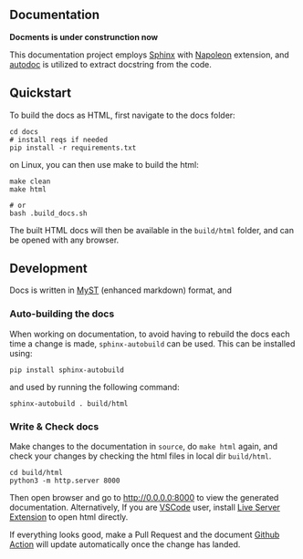 ## Documentation

**Docments is under construnction now**

This documentation project employs [Sphinx](https://www.sphinx-doc.org/en/master/index.html) with [Napoleon](https://sphinxcontrib-napoleon.readthedocs.io/en/latest/example_google.html) extension, and [autodoc](https://www.sphinx-doc.org/zh-cn/master/usage/extensions/autodoc.html#module-sphinx.ext.autodoc) is utilized to extract docstring from the code.

## Quickstart

To build the docs as HTML, first navigate to the docs folder:
```shell
cd docs
# install reqs if needed
pip install -r requirements.txt
```
on Linux, you can then use make to build the html:
```shell
make clean
make html

# or
bash .build_docs.sh
```
The built HTML docs will then be available in the `build/html` folder, and can be opened with any browser.

## Development

Docs is written in [MyST](https://myst-parser.readthedocs.io/en/latest/index.html) (enhanced markdown) format, and

### Auto-building the docs

When working on documentation, to avoid having to rebuild the docs each time a change is made, `sphinx-autobuild` can
be used. This can be installed using:
```shell
pip install sphinx-autobuild
```
and used by running the following command:
```shell
sphinx-autobuild . build/html
```

### Write & Check docs

Make changes to the documentation in `source`, do `make html` again, and check your changes by checking the html files in local dir `build/html`.
```shell
cd build/html
python3 -m http.server 8000
```
Then open browser and go to http://0.0.0.0:8000 to view the generated documentation. Alternatively, If you are [VSCode](https://code.visualstudio.com/) user, install [Live Server Extension](https://marketplace.visualstudio.com/items?itemName=ritwickdey.LiveServer) to open html directly.

If everything looks good, make a Pull Request and the document [Github Action](https://docs.github.com/zh/actions) will update automatically once the change has landed.
